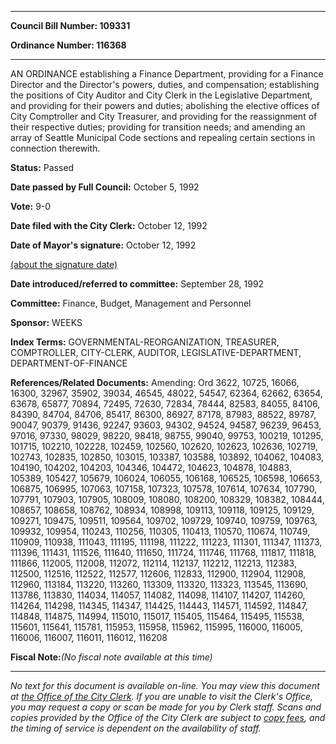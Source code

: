 

********

**Council Bill Number: 109331**
   
**Ordinance Number: 116368**
********

 AN ORDINANCE establishing a Finance Department, providing for a Finance Director and the Director's powers, duties, and compensation; establishing the positions of City Auditor and City Clerk in the Legislative Department, and providing for their powers and duties; abolishing the elective offices of City Comptroller and City Treasurer, and providing for the reassignment of their respective duties; providing for transition needs; and amending an array of Seattle Municipal Code sections and repealing certain sections in connection therewith.

**Status:** Passed
   
**Date passed by Full Council:** October 5, 1992
   
**Vote:** 9-0
   
**Date filed with the City Clerk:** October 12, 1992
   
**Date of Mayor's signature:** October 12, 1992
   
[(about the signature date)](/~public/approvaldate.htm)
   
   
   
**Date introduced/referred to committee:** September 28, 1992
   
**Committee:** Finance, Budget, Management and Personnel
   
**Sponsor:** WEEKS
   
   
**Index Terms:** GOVERNMENTAL-REORGANIZATION, TREASURER, COMPTROLLER, CITY-CLERK, AUDITOR, LEGISLATIVE-DEPARTMENT, DEPARTMENT-OF-FINANCE

**References/Related Documents:** Amending: Ord 3622, 10725, 16066, 16300, 32967, 35902, 39034, 46545, 48022, 54547, 62364, 62662, 63654, 63678, 65877, 70894, 72495, 72630, 72834, 78444, 82583, 84055, 84106, 84390, 84704, 84706, 85417, 86300, 86927, 87178, 87983, 88522, 89787, 90047, 90379, 91436, 92247, 93603, 94302, 94524, 94587, 96239, 96453, 97016, 97330, 98029, 98220, 98418, 98755, 99040, 99753, 100219, 101295, 101715, 102210, 102228, 102459, 102560, 102620, 102623, 102636, 102719, 102743, 102835, 102850, 103015, 103387, 103588, 103892, 104062, 104083, 104190, 104202, 104203, 104346, 104472, 104623, 104878, 104883, 105389, 105427, 105679, 106024, 106055, 106168, 106525, 106598, 106653, 106875, 106995, 107063, 107158, 107323, 107578, 107614, 107634, 107790, 107791, 107903, 107905, 108009, 108080, 108200, 108329, 108382, 108444, 108657, 108658, 108762, 108934, 108998, 109113, 109118, 109125, 109129, 109271, 109475, 109511, 109564, 109702, 109729, 109740, 109759, 109763, 109932, 109954, 110243, 110256, 110305, 110413, 110570, 110674, 110749, 110909, 110938, 111043, 111195, 111198, 111222, 111223, 111301, 111347, 111373, 111396, 111431, 111526, 111640, 111650, 111724, 111746, 111768, 111817, 111818, 111866, 112005, 112008, 112072, 112114, 112137, 112212, 112213, 112383, 112500, 112516, 112522, 112577, 112606, 112833, 112900, 112904, 112908, 112960, 113184, 113220, 113260, 113309, 113320, 113323, 113545, 113690, 113786, 113830, 114034, 114057, 114082, 114098, 114107, 114207, 114260, 114264, 114298, 114345, 114347, 114425, 114443, 114571, 114592, 114847, 114848, 114875, 114994, 115010, 115017, 115405, 115464, 115495, 115538, 115601, 115641, 115781, 115953, 115958, 115962, 115995, 116000, 116005, 116006, 116007, 116011, 116012, 116208

**Fiscal Note:**_(No fiscal note available at this time)_
********

_No text for this document is available on-line. You may view this document at [the Office of the City Clerk](http://www.seattle.gov/leg/clerk/contactUs.htm). If you are unable to visit the Clerk's Office, you may request a copy or scan be made for you by Clerk staff. Scans and copies provided by the Office of the City Clerk are subject to [copy fees](http://clerk.seattle.gov/~public/clerkfees.htm), and the timing of service is dependent on the availability of staff._

